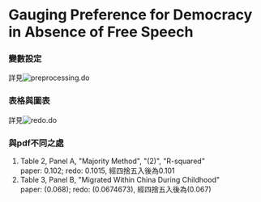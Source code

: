 # Gauging Preference for Democracy in Absence of Free Speech

### 變數設定
詳見![preprocessing.do](https://github.com/ouyang-yang/RA_Josie/blob/main/preprocessing.do)
    
### 表格與圖表
詳見![redo.do]([https://github.com/ouyang-yang/RA_Josie/blob/main/preprocessing.do](https://github.com/ouyang-yang/RA_Josie/blob/main/redo.do)https://github.com/ouyang-yang/RA_Josie/blob/main/redo.do)

### 與pdf不同之處
<ol>
<li> Table 2, Panel A, "Majority Method", "(2)", "R-squared" </li>
    paper: 0.102; redo: 0.1015, 經四捨五入後為0.101
<li> Table 3, Panel B, "Migrated Within China During Childhood" </li>
    paper: (0.068); redo: (0.0674673), 經四捨五入後為(0.067)
<ol>

